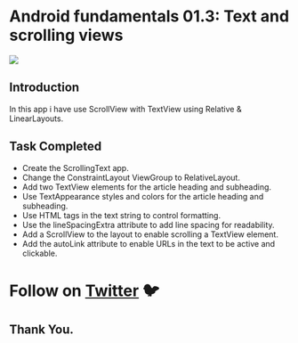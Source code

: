 # Android fundamentals 01.3: Text and scrolling views
![](text_scrollview_github.gif)
## Introduction 

In this app i have use ScrollView with TextView using Relative & LinearLayouts.

## Task Completed

* Create the ScrollingText app.
* Change the ConstraintLayout ViewGroup to RelativeLayout.
* Add two TextView elements for the article heading and subheading.
* Use TextAppearance styles and colors for the article heading and subheading.
* Use HTML tags in the text string to control formatting.
* Use the lineSpacingExtra attribute to add line spacing for readability.
* Add a ScrollView to the layout to enable scrolling a TextView element.
* Add the autoLink attribute to enable URLs in the text to be active and clickable.

# Follow on [Twitter](https://twitter.com/amansharma_dev) :bird:

## Thank You.
